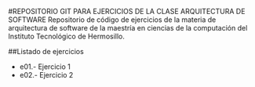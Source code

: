 #REPOSITORIO GIT PARA EJERCICIOS DE LA CLASE ARQUITECTURA DE SOFTWARE
Repositorio de código de ejercicios de la materia de arquitectura de software 
de la maestría en ciencias de la computación del Instituto Tecnológico de Hermosillo.

##Listado de ejercicios
* e01.- Ejercicio 1
* e02.- Ejercicio 2
